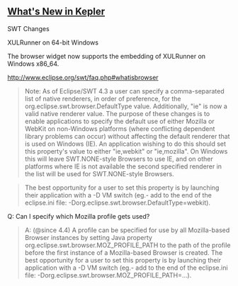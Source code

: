 
## [What's New in Kepler](http://127.0.0.1:64767/help/index.jsp?topic=%2Forg.eclipse.platform.doc.isv%2FwhatsNew%2Fplatform_isv_whatsnew.html&cp=2_2)

SWT Changes 

XULRunner on 64-bit Windows

The browser widget now supports the embedding of XULRunner on Windows x86_64.



http://www.eclipse.org/swt/faq.php#whatisbrowser

> Note: As of Eclipse/SWT 4.3 a user can specify a comma-separated list of native renderers, in order of preference, for the org.eclipse.swt.browser.DefaultType value. Additionally, "ie" is now a valid native renderer value. The purpose of these changes is to enable applications to specify the default use of either Mozilla or WebKit on non-Windows platforms (where conflicting dependent library problems can occur) without affecting the default renderer that is used on Windows (IE). An application wishing to do this should set this property's value to either "ie,webkit" or "ie,mozilla". On Windows this will leave SWT.NONE-style Browsers to use IE, and on other platforms where IE is not available the second specified renderer in the list will be used for SWT.NONE-style Browsers.

> The best opportunity for a user to set this property is by launching their application with a -D VM switch (eg.- add to the end of the eclipse.ini file: -Dorg.eclipse.swt.browser.DefaultType=webkit). 


Q: Can I specify which Mozilla profile gets used?

> A: (@since 4.4) A profile can be specified for use by all Mozilla-based Browser instances by setting Java property org.eclipse.swt.browser.MOZ_PROFILE_PATH to the path of the profile before the first instance of a Mozilla-based Browser is created. The best opportunity for a user to set this property is by launching their application with a -D VM switch (eg.- add to the end of the eclipse.ini file: -Dorg.eclipse.swt.browser.MOZ_PROFILE_PATH=...). 







